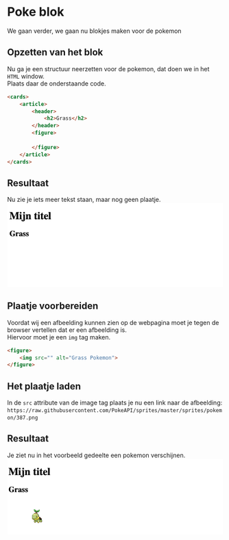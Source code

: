 # Poke blok
We gaan verder, we gaan nu blokjes maken voor de pokemon


## Opzetten van het blok
Nu ga je een structuur neerzetten voor de pokemon, dat doen we in het `HTML` window.  
Plaats daar de onderstaande code.
```html
<cards>
    <article>
        <header>
            <h2>Grass</h2>
        </header>
        <figure>
            
        </figure>
    </article>
</cards>
```

## Resultaat
Nu zie je iets meer tekst staan, maar nog geen plaatje.
![result2_1](../img/result2_1.png)

## Plaatje voorbereiden
Voordat wij een afbeelding kunnen zien op de webpagina moet je tegen de browser vertellen dat er een afbeelding is.  
Hiervoor moet je een ```img``` tag maken.
```html
<figure>
    <img src="" alt="Grass Pokemon">
</figure>
```

## Het plaatje laden
In de `src` attribute van de image tag plaats je nu een link naar de afbeelding:
`https://raw.githubusercontent.com/PokeAPI/sprites/master/sprites/pokemon/387.png`

## Resultaat
Je ziet nu in het voorbeeld gedeelte een pokemon verschijnen.  
![result2_2.png](../img/result2_2.png)

